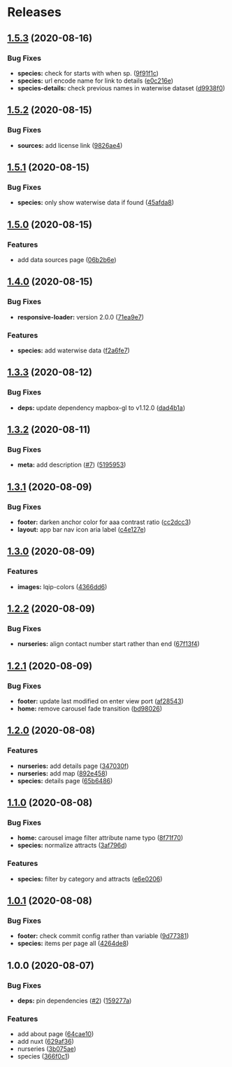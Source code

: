 # Releases

## [1.5.3](https://github.com/shadow81627/brisbane-city-council-free-native-plants/compare/v1.5.2...v1.5.3) (2020-08-16)

### Bug Fixes

- **species:** check for starts with when sp. ([9f91f1c](https://github.com/shadow81627/brisbane-city-council-free-native-plants/commit/9f91f1ccb921e1d8df55109132707b24f4acd6c1))
- **species:** url encode name for link to details ([e0c216e](https://github.com/shadow81627/brisbane-city-council-free-native-plants/commit/e0c216e1db0a1bd28bd9be8aae15d71e13f96fcb))
- **species-details:** check previous names in waterwise dataset ([d9938f0](https://github.com/shadow81627/brisbane-city-council-free-native-plants/commit/d9938f0c93fd9edb7681919e314ac5213ae1a23d))

## [1.5.2](https://github.com/shadow81627/brisbane-city-council-free-native-plants/compare/v1.5.1...v1.5.2) (2020-08-15)

### Bug Fixes

- **sources:** add license link ([9826ae4](https://github.com/shadow81627/brisbane-city-council-free-native-plants/commit/9826ae4d7c1b4f0512c99e76cb37ecbe98e5b473))

## [1.5.1](https://github.com/shadow81627/brisbane-city-council-free-native-plants/compare/v1.5.0...v1.5.1) (2020-08-15)

### Bug Fixes

- **species:** only show waterwise data if found ([45afda8](https://github.com/shadow81627/brisbane-city-council-free-native-plants/commit/45afda82d4aba37ebfe9349d40f5378141e699d0))

## [1.5.0](https://github.com/shadow81627/brisbane-city-council-free-native-plants/compare/v1.4.0...v1.5.0) (2020-08-15)

### Features

- add data sources page ([06b2b6e](https://github.com/shadow81627/brisbane-city-council-free-native-plants/commit/06b2b6e14e2701585cc0f50a57491556d1ab6d5f))

## [1.4.0](https://github.com/shadow81627/brisbane-city-council-free-native-plants/compare/v1.3.3...v1.4.0) (2020-08-15)

### Bug Fixes

- **responsive-loader:** version 2.0.0 ([71ea9e7](https://github.com/shadow81627/brisbane-city-council-free-native-plants/commit/71ea9e7bf30109138d0db32f4bb02506998a50bb))

### Features

- **species:** add waterwise data ([f2a6fe7](https://github.com/shadow81627/brisbane-city-council-free-native-plants/commit/f2a6fe7aaa520cf5f6fb1a6ab1d09e85db074f30))

## [1.3.3](https://github.com/shadow81627/brisbane-city-council-free-native-plants/compare/v1.3.2...v1.3.3) (2020-08-12)

### Bug Fixes

- **deps:** update dependency mapbox-gl to v1.12.0 ([dad4b1a](https://github.com/shadow81627/brisbane-city-council-free-native-plants/commit/dad4b1a22e6c490afd21549119ac57ff3afc5faa))

## [1.3.2](https://github.com/shadow81627/brisbane-city-council-free-native-plants/compare/v1.3.1...v1.3.2) (2020-08-11)

### Bug Fixes

- **meta:** add description ([#7](https://github.com/shadow81627/brisbane-city-council-free-native-plants/issues/7)) ([5195953](https://github.com/shadow81627/brisbane-city-council-free-native-plants/commit/519595337c1ab197f445e1fc204f1d85393b3111))

## [1.3.1](https://github.com/shadow81627/brisbane-city-council-free-native-plants/compare/v1.3.0...v1.3.1) (2020-08-09)

### Bug Fixes

- **footer:** darken anchor color for aaa contrast ratio ([cc2dcc3](https://github.com/shadow81627/brisbane-city-council-free-native-plants/commit/cc2dcc3b5c312c184ae6e8ad384d87a282ea21cd))
- **layout:** app bar nav icon aria label ([c4e127e](https://github.com/shadow81627/brisbane-city-council-free-native-plants/commit/c4e127e645a8633e3d6ae0b6b69762f09fe9a156))

## [1.3.0](https://github.com/shadow81627/brisbane-city-council-free-native-plants/compare/v1.2.2...v1.3.0) (2020-08-09)

### Features

- **images:** lqip-colors ([4366dd6](https://github.com/shadow81627/brisbane-city-council-free-native-plants/commit/4366dd6ab6cc0e541a2a7709ff95087e3e218ccb))

## [1.2.2](https://github.com/shadow81627/brisbane-city-council-free-native-plants/compare/v1.2.1...v1.2.2) (2020-08-09)

### Bug Fixes

- **nurseries:** align contact number start rather than end ([67f13f4](https://github.com/shadow81627/brisbane-city-council-free-native-plants/commit/67f13f451698898d6e02cc62b04f6713c12c93c1))

## [1.2.1](https://github.com/shadow81627/brisbane-city-council-free-native-plants/compare/v1.2.0...v1.2.1) (2020-08-09)

### Bug Fixes

- **footer:** update last modified on enter view port ([af28543](https://github.com/shadow81627/brisbane-city-council-free-native-plants/commit/af28543e69cb348006c82fa5899f29128bf9bdca))
- **home:** remove carousel fade transition ([bd98026](https://github.com/shadow81627/brisbane-city-council-free-native-plants/commit/bd980261b4a13c2a36ac567240397b0747099261))

## [1.2.0](https://github.com/shadow81627/brisbane-city-council-free-native-plants/compare/v1.1.0...v1.2.0) (2020-08-08)

### Features

- **nurseries:** add details page ([347030f](https://github.com/shadow81627/brisbane-city-council-free-native-plants/commit/347030f0582b75fa2468169571d1965770d2a08b))
- **nurseries:** add map ([892e458](https://github.com/shadow81627/brisbane-city-council-free-native-plants/commit/892e458b0d55625c24b9cb1b827b74ceb16b1bdf))
- **species:** details page ([65b6486](https://github.com/shadow81627/brisbane-city-council-free-native-plants/commit/65b6486d7f62989b215b20f506698d812f91e0fd))

## [1.1.0](https://github.com/shadow81627/brisbane-city-council-free-native-plants/compare/v1.0.1...v1.1.0) (2020-08-08)

### Bug Fixes

- **home:** carousel image filter attribute name typo ([8f71f70](https://github.com/shadow81627/brisbane-city-council-free-native-plants/commit/8f71f7070a611cc8419eb8ae20f5d9c8c6681871))
- **species:** normalize attracts ([3af796d](https://github.com/shadow81627/brisbane-city-council-free-native-plants/commit/3af796dadaae1df41c53195dee89f56480acef46))

### Features

- **species:** filter by category and attracts ([e6e0206](https://github.com/shadow81627/brisbane-city-council-free-native-plants/commit/e6e0206d8bba8f46465c1c1605e3c78f6eb494a9))

## [1.0.1](https://github.com/shadow81627/brisbane-city-council-free-native-plants/compare/v1.0.0...v1.0.1) (2020-08-08)

### Bug Fixes

- **footer:** check commit config rather than variable ([9d77381](https://github.com/shadow81627/brisbane-city-council-free-native-plants/commit/9d77381627a92bcddc0aa2d3c8050406e7777fee))
- **species:** items per page all ([4264de8](https://github.com/shadow81627/brisbane-city-council-free-native-plants/commit/4264de8d0b7d1a7db1ad6571a210a4de8ded8669))

## 1.0.0 (2020-08-07)

### Bug Fixes

- **deps:** pin dependencies ([#2](https://github.com/shadow81627/brisbane-city-council-free-native-plants/issues/2)) ([159277a](https://github.com/shadow81627/brisbane-city-council-free-native-plants/commit/159277a90e51ed9a1f6da4f4b5242ab1bd5df971))

### Features

- add about page ([64cae10](https://github.com/shadow81627/brisbane-city-council-free-native-plants/commit/64cae1041cc91fe4e9b6f5283237901754b94919))
- add nuxt ([629af36](https://github.com/shadow81627/brisbane-city-council-free-native-plants/commit/629af36b7835861014ca901bcf302d6bc19e0d80))
- nurseries ([3b075ae](https://github.com/shadow81627/brisbane-city-council-free-native-plants/commit/3b075ae9cd4e355a69ec195f88b976ac7aa95011))
- species ([366f0c1](https://github.com/shadow81627/brisbane-city-council-free-native-plants/commit/366f0c110f51d2cb5a1829d6d00584652505ad20))
